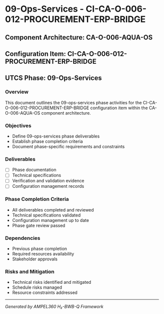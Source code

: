# 09-Ops-Services - CI-CA-O-006-012-PROCUREMENT-ERP-BRIDGE

## Component Architecture: CA-O-006-AQUA-OS
## Configuration Item: CI-CA-O-006-012-PROCUREMENT-ERP-BRIDGE
## UTCS Phase: 09-Ops-Services

### Overview
This document outlines the 09-ops-services phase activities for the CI-CA-O-006-012-PROCUREMENT-ERP-BRIDGE configuration item within the CA-O-006-AQUA-OS component architecture.

### Objectives
- Define 09-ops-services phase deliverables
- Establish phase completion criteria
- Document phase-specific requirements and constraints

### Deliverables
- [ ] Phase documentation
- [ ] Technical specifications
- [ ] Verification and validation evidence
- [ ] Configuration management records

### Phase Completion Criteria
- All deliverables completed and reviewed
- Technical specifications validated
- Configuration management up to date
- Phase gate review passed

### Dependencies
- Previous phase completion
- Required resources availability
- Stakeholder approvals

### Risks and Mitigation
- Technical risks identified and mitigated
- Schedule risks managed
- Resource constraints addressed

---
*Generated by AMPEL360 H₂-BWB-Q Framework*
